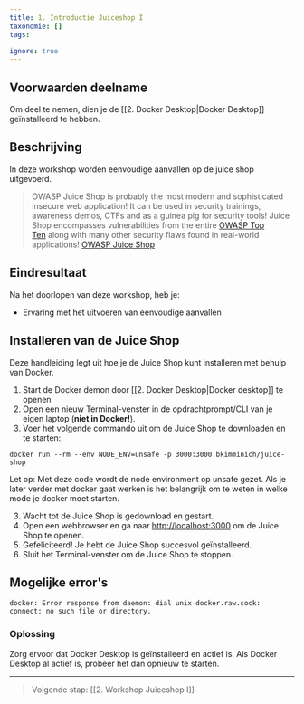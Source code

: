 ```yaml
---
title: 1. Introductie Juiceshop I
taxonomie: []
tags:

ignore: true 
---
```


## Voorwaarden deelname
Om deel te nemen, dien je de [[2. Docker Desktop|Docker Desktop]] geïnstalleerd te hebben.
## Beschrijving
In deze workshop worden eenvoudige aanvallen op de juice shop uitgevoerd. 

> OWASP Juice Shop is probably the most modern and sophisticated insecure web application! It can be used in security trainings, awareness demos, CTFs and as a guinea pig for security tools! Juice Shop encompasses vulnerabilities from the entire [OWASP Top Ten](https://owasp.org/www-project-top-ten) along with many other security flaws found in real-world applications! [OWASP Juice Shop](https://owasp.org/www-project-juice-shop/)
## Eindresultaat
Na het doorlopen van deze workshop, heb je:
- Ervaring met het uitvoeren van eenvoudige aanvallen
## Installeren van de Juice Shop
Deze handleiding legt uit hoe je de Juice Shop kunt installeren met behulp van Docker.
1. Start de Docker demon door [[2. Docker Desktop|Docker desktop]] te openen
2. Open een nieuw Terminal-venster in de opdrachtprompt/CLI van je eigen laptop (**niet in Docker!**).
3. Voer het volgende commando uit om de Juice Shop te downloaden en te starten:
```
docker run --rm --env NODE_ENV=unsafe -p 3000:3000 bkimminich/juice-shop
```
Let op: Met deze code wordt de node environment op unsafe gezet. Als je later verder met docker gaat werken is het belangrijk om te weten in welke mode je docker moet starten.

3. Wacht tot de Juice Shop is gedownload en gestart.
4. Open een webbrowser en ga naar [http://localhost:3000](http://localhost:3000) om de Juice Shop te openen.
5. Gefeliciteerd! Je hebt de Juice Shop succesvol geïnstalleerd.
6. Sluit het Terminal-venster om de Juice Shop te stoppen.
## Mogelijke error's
```
docker: Error response from daemon: dial unix docker.raw.sock: connect: no such file or directory.
```
### Oplossing
Zorg ervoor dat Docker Desktop is geïnstalleerd en actief is. Als Docker Desktop al actief is, probeer het dan opnieuw te starten.

---
> Volgende stap: [[2. Workshop Juiceshop I]]